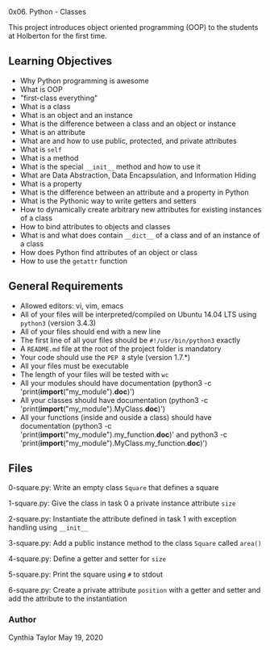 0x06. Python - Classes

This project introduces object oriented programming (OOP) to the students at Holberton for the first time.

## Learning Objectives
- Why Python programming is awesome
- What is OOP
- "first-class everything"
- What is a class
- What is an object and an instance
- What is the difference between a class and an object or instance
- What is an attribute
- What are and how to use public, protected, and private attributes
- What is `self`
- What is a method
- What is the special `__init__` method and how to use it
- What are Data Abstraction, Data Encapsulation, and Information Hiding
- What is a property
- What is the difference between an attribute and a property in Python
- What is the Pythonic way to write getters and setters
- How to dynamically create arbitrary new attributes for existing instances of a class
- How to bind attributes to objects and classes
- What is and what does contain `__dict__` of a class and of an instance of a class
- How does Python find attributes of an object or class
- How to use the `getattr` function

## General Requirements
- Allowed editors: vi, vim, emacs
- All of your files will be interpreted/compiled on Ubuntu 14.04 LTS using `python3` (version 3.4.3)
- All of your files should end with a new line
- The first line of all your files should be `#!/usr/bin/python3` exactly
- A `README.md` file at the root of the project folder is mandatory
- Your code should use the `PEP 8` style (version 1.7.*)
- All your files must be executable
- The length of your files will be tested with `wc`
- All your modules should have documentation (python3 -c 'print(__import__("my_module").__doc__)')
- All your classes should have documentation (python3 -c 'print(__import__("my_module").MyClass.__doc__)')
- All your functions (inside and ouside a class) should have documentation (python3 -c 'print(__import__("my_module").my_function.__doc__)' and python3 -c 'print(__import__("my_module").MyClass.my_function.__doc__)')

## Files
0-square.py:
	Write an empty class `Square` that defines a square

1-square.py:
	Give the class in task 0 a private instance attribute `size`

2-square.py:
	Instantiate the attribute defined in task 1 with exception handling using `__init__`

3-square.py:
	Add a public instance method to the class `Square` called `area()`

4-square.py:
	Define a getter and setter for `size`

5-square.py:
	Print the square using `#` to stdout

6-square.py:
	Create a private attribute `position` with a getter and setter and add the attribute to the instantiation

### Author
Cynthia Taylor
May 19, 2020
